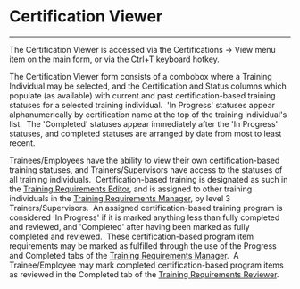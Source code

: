 # Certification Viewer
-----

The Certification Viewer is accessed via the Certifications -&gt; View menu item on the main form, or via the Ctrl+T keyboard hotkey.

The Certification Viewer form consists of a combobox where a Training Individual may be selected, and the Certification and Status columns which populate (as available) with current and past certification-based training statuses for a selected training individual.&nbsp; 'In Progress' statuses appear alphanumerically by certification name at the top of the training individual's list.&nbsp; The 'Completed' statuses appear immediately after the 'In Progress' statuses, and completed statuses are arranged by date from most to least recent.

Trainees/Employees have the ability to view their own certification-based training statuses, and Trainers/Supervisors have access to the statuses of all training individuals.&nbsp; Certification-based training is designated as such in the [Training Requirements Editor](<tdedit.md>), and is assigned to other training individuals in the [Training Requirements Manager](<tdmanage.md>), by level 3 Trainers/Supervisors.&nbsp; An assigned certification-based training program is considered 'In Progress' if it is marked anything less than fully completed and reviewed, and 'Completed' after having been marked as fully completed and reviewed.&nbsp; These certification-based program item requirements may be marked as fulfilled through the use of the Progress and Completed tabs of the [Training Requirements Manager](<tdmanage.md>).&nbsp; A Trainee/Employee may mark completed certification-based program items as reviewed in the Completed tab of the [Training Requirements Reviewer](<tdreview.md>).
